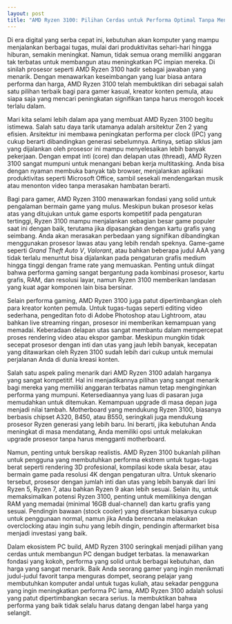 ```yaml
---
layout: post
title: "AMD Ryzen 3100: Pilihan Cerdas untuk Performa Optimal Tanpa Menguras Kantong"
---
```


Di era digital yang serba cepat ini, kebutuhan akan komputer yang mampu menjalankan berbagai tugas, mulai dari produktivitas sehari-hari hingga hiburan, semakin meningkat. Namun, tidak semua orang memiliki anggaran tak terbatas untuk membangun atau meningkatkan PC impian mereka. Di sinilah prosesor seperti AMD Ryzen 3100 hadir sebagai jawaban yang menarik. Dengan menawarkan keseimbangan yang luar biasa antara performa dan harga, AMD Ryzen 3100 telah membuktikan diri sebagai salah satu pilihan terbaik bagi para gamer kasual, kreator konten pemula, atau siapa saja yang mencari peningkatan signifikan tanpa harus merogoh kocek terlalu dalam.

Mari kita selami lebih dalam apa yang membuat AMD Ryzen 3100 begitu istimewa. Salah satu daya tarik utamanya adalah arsitektur Zen 2 yang efisien. Arsitektur ini membawa peningkatan performa per clock (IPC) yang cukup berarti dibandingkan generasi sebelumnya. Artinya, setiap siklus jam yang dijalankan oleh prosesor ini mampu menyelesaikan lebih banyak pekerjaan. Dengan empat inti (core) dan delapan utas (thread), AMD Ryzen 3100 sangat mumpuni untuk menangani beban kerja multitasking. Anda bisa dengan nyaman membuka banyak tab browser, menjalankan aplikasi produktivitas seperti Microsoft Office, sambil sesekali mendengarkan musik atau menonton video tanpa merasakan hambatan berarti.

Bagi para gamer, AMD Ryzen 3100 menawarkan fondasi yang solid untuk pengalaman bermain game yang mulus. Meskipun bukan prosesor kelas atas yang ditujukan untuk game esports kompetitif pada pengaturan tertinggi, Ryzen 3100 mampu menjalankan sebagian besar game populer saat ini dengan baik, terutama jika dipasangkan dengan kartu grafis yang seimbang. Anda akan merasakan perbedaan yang signifikan dibandingkan menggunakan prosesor lawas atau yang lebih rendah speknya. Game-game seperti *Grand Theft Auto V*, *Valorant*, atau bahkan beberapa judul AAA yang tidak terlalu menuntut bisa dijalankan pada pengaturan grafis medium hingga tinggi dengan frame rate yang memuaskan. Penting untuk diingat bahwa performa gaming sangat bergantung pada kombinasi prosesor, kartu grafis, RAM, dan resolusi layar, namun Ryzen 3100 memberikan landasan yang kuat agar komponen lain bisa bersinar.

Selain performa gaming, AMD Ryzen 3100 juga patut dipertimbangkan oleh para kreator konten pemula. Untuk tugas-tugas seperti editing video sederhana, pengeditan foto di Adobe Photoshop atau Lightroom, atau bahkan live streaming ringan, prosesor ini memberikan kemampuan yang memadai. Keberadaan delapan utas sangat membantu dalam mempercepat proses rendering video atau ekspor gambar. Meskipun mungkin tidak secepat prosesor dengan inti dan utas yang jauh lebih banyak, kecepatan yang ditawarkan oleh Ryzen 3100 sudah lebih dari cukup untuk memulai perjalanan Anda di dunia kreasi konten.

Salah satu aspek paling menarik dari AMD Ryzen 3100 adalah harganya yang sangat kompetitif. Hal ini menjadikannya pilihan yang sangat menarik bagi mereka yang memiliki anggaran terbatas namun tetap menginginkan performa yang mumpuni. Ketersediaannya yang luas di pasaran juga memudahkan untuk ditemukan. Kemampuan upgrade di masa depan juga menjadi nilai tambah. Motherboard yang mendukung Ryzen 3100, biasanya berbasis chipset A320, B450, atau B550, seringkali juga mendukung prosesor Ryzen generasi yang lebih baru. Ini berarti, jika kebutuhan Anda meningkat di masa mendatang, Anda memiliki opsi untuk melakukan upgrade prosesor tanpa harus mengganti motherboard.

Namun, penting untuk bersikap realistis. AMD Ryzen 3100 bukanlah pilihan untuk pengguna yang membutuhkan performa ekstrem untuk tugas-tugas berat seperti rendering 3D profesional, kompilasi kode skala besar, atau bermain game pada resolusi 4K dengan pengaturan ultra. Untuk skenario tersebut, prosesor dengan jumlah inti dan utas yang lebih banyak dari lini Ryzen 5, Ryzen 7, atau bahkan Ryzen 9 akan lebih sesuai. Selain itu, untuk memaksimalkan potensi Ryzen 3100, penting untuk memilikinya dengan RAM yang memadai (minimal 16GB dual-channel) dan kartu grafis yang sesuai. Pendingin bawaan (stock cooler) yang disertakan biasanya cukup untuk penggunaan normal, namun jika Anda berencana melakukan overclocking atau ingin suhu yang lebih dingin, pendingin aftermarket bisa menjadi investasi yang baik.

Dalam ekosistem PC build, AMD Ryzen 3100 seringkali menjadi pilihan yang cerdas untuk membangun PC dengan budget terbatas. Ia menawarkan fondasi yang kokoh, performa yang solid untuk berbagai kebutuhan, dan harga yang sangat menarik. Baik Anda seorang gamer yang ingin menikmati judul-judul favorit tanpa menguras dompet, seorang pelajar yang membutuhkan komputer andal untuk tugas kuliah, atau sekadar pengguna yang ingin meningkatkan performa PC lama, AMD Ryzen 3100 adalah solusi yang patut dipertimbangkan secara serius. Ia membuktikan bahwa performa yang baik tidak selalu harus datang dengan label harga yang selangit.
